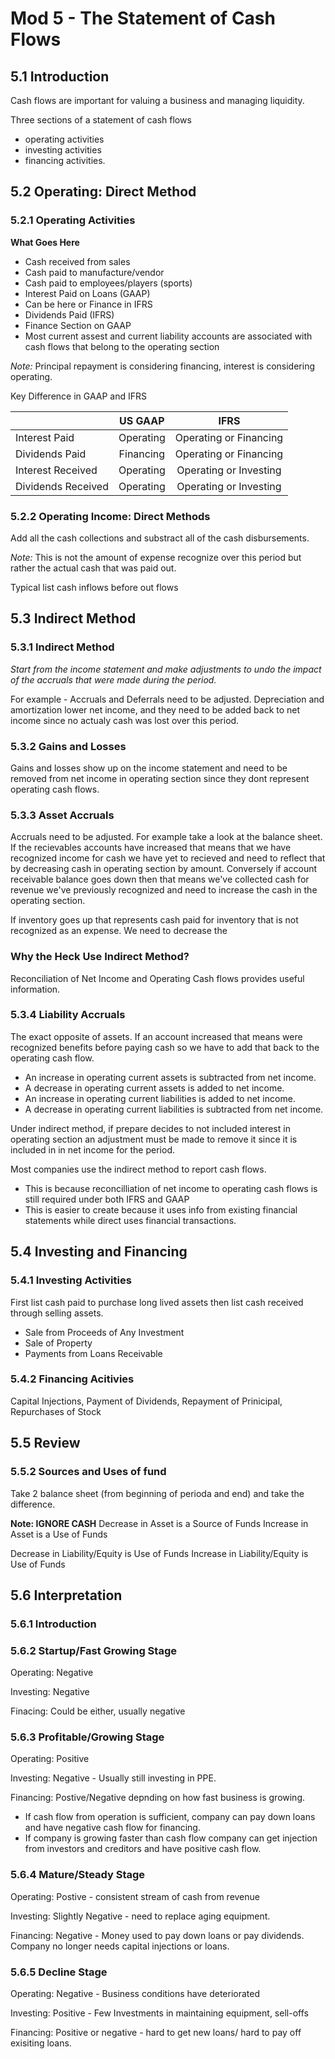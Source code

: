 # Mod 5 - The Statement of Cash Flows
## 5.1 Introduction

Cash flows are important for valuing a business and managing liquidity.

Three sections of a statement of cash flows
 + operating activities
 + investing activities
 + financing activities.


## 5.2 Operating: Direct Method
### 5.2.1 Operating Activities

**What Goes Here**

+ Cash received from sales
+ Cash paid to manufacture/vendor
+ Cash paid to employees/players (sports)
+ Interest Paid on Loans (GAAP) 
 + Can be here or Finance in IFRS
+ Dividends Paid (IFRS)
 + Finance Section on GAAP
+ Most current assest and current liability accounts are associated with cash flows that belong to the operating section

*Note:* Principal repayment is considering financing, interest is considering operating.

Key Difference in GAAP and IFRS

||US GAAP|IFRS|
|:-|:--:|:--:|
|Interest Paid| Operating | Operating or Financing |
|Dividends Paid | Financing | Operating or Financing |
|Interest Received | Operating | Operating or Investing |
|Dividends Received | Operating | Operating or Investing |

### 5.2.2 Operating Income: Direct Methods

Add all the cash collections and substract all of the cash disbursements.

*Note:* This is not the amount of expense recognize over this period but rather the actual cash that was paid out. 

Typical list cash inflows before out flows

##  5.3 Indirect Method
### 5.3.1 Indirect Method

_Start from the income statement and make adjustments to undo the impact of the accruals that were made during the period._

For example - Accruals and Deferrals need to be adjusted.  Depreciation and amortization lower net income, and they need to be added back to net income since no actualy cash was lost over this period.

### 5.3.2 Gains and Losses
Gains and losses show up on the income statement and need to be removed from net income in operating section since they dont represent operating cash flows.

### 5.3.3 Asset Accruals

Accruals need to be adjusted.  For example take a look at the balance sheet.  If the recievables accounts have increased that means that we have recognized income for cash we have yet to recieved and need to reflect that by decreasing cash in operating section by amount.  Conversely if account receivable balance goes down then that means we've collected cash for revenue we've previously recognized and need to increase the cash in the operating section.

If inventory goes up that represents cash paid for inventory that is not recognized as an expense.  We need to decrease the 

### Why the Heck Use Indirect Method?
Reconciliation of Net Income and Operating Cash flows provides useful information.

### 5.3.4 Liability Accruals

The exact opposite of assets.  If an account increased that means were recognized benefits before paying cash so we have to add that back to the operating cash flow.

+ An increase in operating current assets is subtracted from net income.
+ A decrease in operating current assets is added to net income.
+ An increase in operating current liabilities is added to net income.
+ A decrease in operating current liabilities is subtracted from net income.  

Under indirect method, if prepare decides to not included interest in operating section an adjustment must be made to remove it since it is included in in net income for the period.

Most companies use the indirect method to report cash flows.
 + This is because reconcilliation of net income to operating cash flows is still required under both IFRS and GAAP
 + This is easier to create because it uses info from existing financial statements while direct uses financial transactions.

## 5.4 Investing and Financing

### 5.4.1 Investing Activities
 
First list cash paid to purchase long lived assets then list cash received through selling assets.

+ Sale from Proceeds of Any Investment
+ Sale of Property
+ Payments from Loans Receivable

### 5.4.2 Financing Acitivies

Capital Injections, Payment of Dividends, Repayment of Prinicipal, Repurchases of Stock

## 5.5 Review

### 5.5.2 Sources and Uses of fund

Take 2 balance sheet (from beginning of perioda and end) and take the difference.

**Note: IGNORE CASH**
Decrease in Asset is a Source of Funds
Increase in Asset is a Use of Funds

Decrease in Liability/Equity is Use of Funds
Increase in Liability/Equity is Use of Funds

## 5.6 Interpretation
### 5.6.1 Introduction

### 5.6.2 Startup/Fast Growing Stage

Operating: Negative

Investing: Negative

Finacing: Could be either, usually negative


### 5.6.3 Profitable/Growing Stage

Operating: Positive

Investing: Negative - Usually still investing in PPE.

Financing: Postive/Negative depnding on how fast business is growing.
 + If cash flow from operation is sufficient, company can pay down loans and have negative cash flow for financing.
 + If company is growing faster than cash flow company can get injection from investors and creditors and have positive cash flow.
 
### 5.6.4 Mature/Steady Stage

Operating: Postive - consistent stream of cash from revenue

Investing: Slightly Negative - need to replace aging equipment.

Financing: Negative - Money used to pay down loans or pay dividends. Company no longer needs capital injections or loans.


### 5.6.5 Decline Stage

Operating: Negative - Business conditions have deteriorated

Investing: Positive - Few Investments in maintaining equipment, sell-offs

Financing: Positive or negative - hard to get new loans/ hard to pay off exisiting loans.
